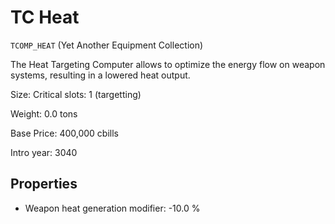 # TC Heat

`TCOMP_HEAT` (Yet Another Equipment Collection)

The Heat Targeting Computer allows to optimize the energy flow on weapon systems, resulting in a lowered heat output.

Size: Critical slots: 1 (targetting)

Weight: 0.0 tons

Base Price: 400,000 cbills

Intro year: 3040

## Properties
* Weapon heat generation modifier: -10.0 %
